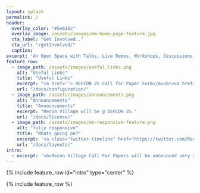 ```yaml
---
layout: splash
permalink: /
header:
  overlay_color: "#5e616c"
  overlay_image: /assets/images/mm-home-page-feature.jpg
  cta_label: "Get Involved.."
  cta_url: "/getInvolved/"
  caption:
excerpt: 'An Open Space with Talks, Live Demos, Workshops, Discussions, CTFs with a common focus on Reconnaisance.'
feature_row:
  - image_path: /assets/images/useful_links.png
    alt: "Useful Links"
    title: "Useful Links"
    excerpt: "<a href=''> DEFCON 25 Call for Paper Form</a><br><a href=''> DEFCON 25 Call for Volunteer Form Submission</a><br><a href=''> Sponsor Form</a><br><a href=''> Get Involved Form</a><br>"
    url: "/docs/configuration/"
  - image_path: /assets/images/announcements.png
    alt: "Announcements"
    title: "Announcements"
    excerpt: "Recon Village will be @ DEFCON 25."
    url: "/docs/license/"
  - image_path: /assets/images/mm-responsive-feature.png
    alt: "fully responsive"
    title: "Whats going on?"
    excerpt: '<a class="twitter-timeline" href="https://twitter.com/ReconVillage">Tweets by ReconVillage</a> <script async src="//platform.twitter.com/widgets.js" charset="utf-8"></script>'
    url: "/docs/layouts/"
intro:
  - excerpt: '<b>Recon Village Call For Papers will be announced very soon. &nbsp; [SUBMIT](http://localhost:4000/reconvillage/cfp/){: .btn .btn--twitter}'
---
```


{% include feature_row id="intro" type="center" %}

{% include feature_row %}
